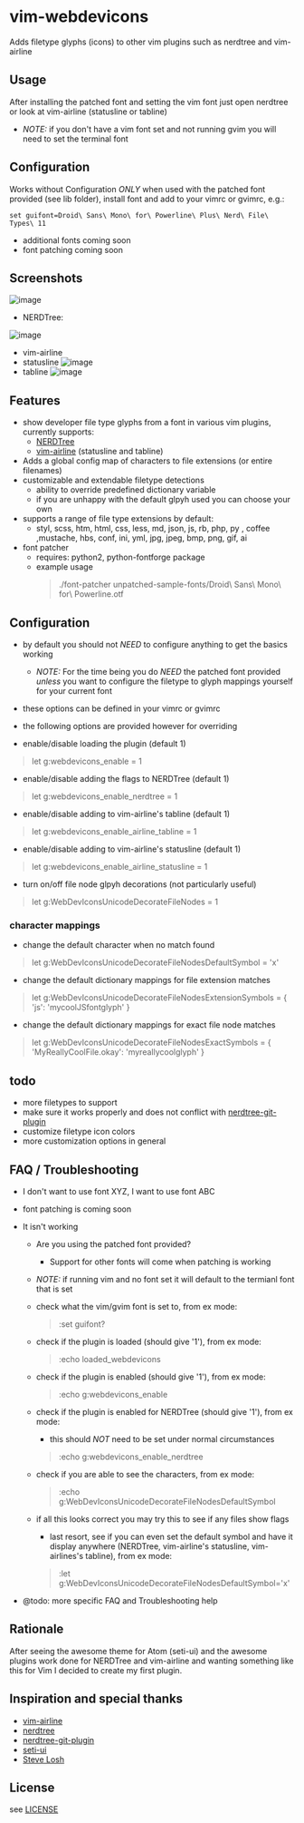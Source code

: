 vim-webdevicons
=================

Adds filetype glyphs (icons) to other vim plugins such as nerdtree and vim-airline

## Usage

After installing the patched font and setting the vim font just open nerdtree or look at vim-airline (statusline or tabline)
  * _NOTE:_ if you don't have a vim font set and not running gvim you will need to set the terminal font

## Configuration

Works without Configuration *ONLY* when used with the patched font provided (see lib folder), install font and add to your vimrc or gvimrc, e.g.:

 ```vim
 set guifont=Droid\ Sans\ Mono\ for\ Powerline\ Plus\ Nerd\ File\ Types\ 11
 ```

* additional fonts coming soon
* font patching coming soon

## Screenshots

![image](screenshots/vim.png)

* NERDTree:

![image](screenshots/nerdtree.png)

* vim-airline
 * statusline
   ![image](screenshots/airline-statusline.png)
 * tabline
  ![image](screenshots/airline-tabline.png)

## Features
* show developer file type glyphs from a font in various vim plugins, currently supports:
  * [NERDTree](https://github.com/scrooloose/nerdtree)
  * [vim-airline](https://github.com/bling/vim-airline) (statusline and tabline)
* Adds a global config map of characters to file extensions (or entire filenames)
* customizable and extendable filetype detections
  * ability to override predefined dictionary variable
  * if you are unhappy with the default glpyh used you can choose your own
* supports a range of file type extensions by default:
  * styl, scss, htm, html, css, less, md, json, js, rb, php, py , coffee ,mustache, hbs, conf, ini, yml, jpg, jpeg, bmp, png, gif, ai
* font patcher
  * requires: python2, python-fontforge package
  * example usage
	> ./font-patcher unpatched-sample-fonts/Droid\ Sans\ Mono\ for\ Powerline.otf

## Configuration

* by default you should not *NEED* to configure anything to get the basics working
  * _NOTE:_ For the time being you do *NEED* the patched font provided _unless_ you want to configure the filetype to glyph mappings yourself for your current font
* these options can be defined in your vimrc or gvimrc
* the following options are provided however for overriding

* enable/disable loading the plugin (default 1)

 >	let g:webdevicons_enable = 1
 
* enable/disable adding the flags to NERDTree (default 1)

 >	let g:webdevicons_enable_nerdtree = 1

* enable/disable adding to vim-airline's tabline (default 1)

 >	let g:webdevicons_enable_airline_tabline = 1

* enable/disable adding to vim-airline's statusline (default 1)

 >	let g:webdevicons_enable_airline_statusline = 1

* turn on/off file node glpyh decorations (not particularly useful)

 >	let g:WebDevIconsUnicodeDecorateFileNodes = 1

### character mappings

* change the default character when no match found

 >	let g:WebDevIconsUnicodeDecorateFileNodesDefaultSymbol = 'x'

* change the default dictionary mappings for file extension matches

 >	let g:WebDevIconsUnicodeDecorateFileNodesExtensionSymbols = { 'js': 'mycoolJSfontglyph' }

* change the default dictionary mappings for exact file node matches

 >	let g:WebDevIconsUnicodeDecorateFileNodesExactSymbols = { 'MyReallyCoolFile.okay': 'myreallycoolglyph' }

## todo

* more filetypes to support
* make sure it works properly and does not conflict with [nerdtree-git-plugin](https://github.com/Xuyuanp/nerdtree-git-plugin)
* customize filetype icon colors
* more customization options in general

## FAQ / Troubleshooting

* I don't want to use font XYZ, I want to use font ABC
 * font patching is coming soon

* It isn't working
  * Are you using the patched font provided?
    * Support for other fonts will come when patching is working
  * _NOTE:_ if running vim and no font set it will default to the termianl font that is set
  * check what the vim/gvim font is set to, from ex mode:

    >	:set guifont?

  * check if the plugin is loaded (should give '1'), from ex mode:

    >	:echo loaded_webdevicons

  * check if the plugin is enabled (should give '1'), from ex mode:

    >	:echo g:webdevicons_enable

  * check if the plugin is enabled for NERDTree (should give '1'), from ex mode:
    * this should *NOT* need to be set under normal circumstances

    >	:echo g:webdevicons_enable_nerdtree

  * check if you are able to see the characters, from ex mode:

    >	:echo g:WebDevIconsUnicodeDecorateFileNodesDefaultSymbol

  * if all this looks correct you may try this to see if any files show flags
    * last resort, see if you can even set the default symbol and have it display anywhere (NERDTree, vim-airline's statusline, vim-airlines's tabline), from ex mode:

    >	:let g:WebDevIconsUnicodeDecorateFileNodesDefaultSymbol='x'

* @todo: more specific FAQ and Troubleshooting help

## Rationale

After seeing the awesome theme for Atom (seti-ui) and the awesome plugins work done for NERDTree and vim-airline and wanting something like this for Vim I decided to create my first plugin.

## Inspiration and special thanks

* [vim-airline](https://github.com/bling/vim-airline)
* [nerdtree](https://github.com/scrooloose/nerdtree)
* [nerdtree-git-plugin](https://github.com/Xuyuanp/nerdtree-git-plugin)
* [seti-ui](https://atom.io/themes/seti-ui)
* [Steve Losh](http://learnvimscriptthehardway.stevelosh.com/)

## License

see [LICENSE](LICENSE)
